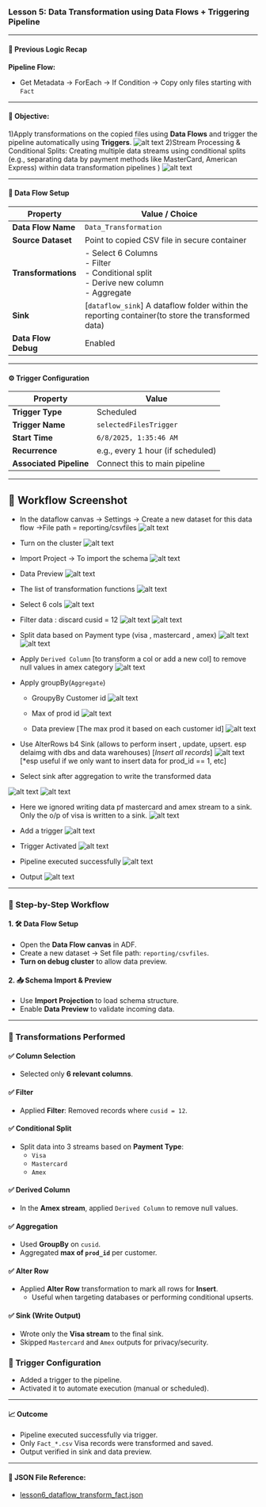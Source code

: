 ### Lesson 5: Data Transformation using Data Flows + Triggering Pipeline

---

#### 🔁 Previous Logic Recap
**Pipeline Flow:**
- Get Metadata → ForEach → If Condition → Copy only files starting with `Fact`

---

#### 🧠 Objective:
1)Apply transformations on the copied files using **Data Flows** and trigger the pipeline automatically using **Triggers**.
![alt text](image-58.png)
2)Stream Processing & Conditional Splits: Creating multiple data streams using conditional splits (e.g., separating data by payment methods like MasterCard, American Express) within data transformation pipelines )
![alt text](image-63.png)

---

#### 🔧 Data Flow Setup

| Property                 | Value / Choice                                 |
|--------------------------|------------------------------------------------|
| **Data Flow Name**       | `Data_Transformation`                      |
| **Source Dataset**       | Point to copied CSV file in secure container   |
| **Transformations**      | - Select 6 Columns<br> - Filter<br> - Conditional split <br> - Derive new column <br> - Aggregate| 
| **Sink**                 | [`dataflow_sink`] A dataflow folder within the reporting container(to store the transformed data) |
| **Data Flow Debug**      | Enabled                                        |

---

#### ⚙️ Trigger Configuration

| Property             | Value                              |
|----------------------|-------------------------------------|
| **Trigger Type**     | Scheduled                           |
| **Trigger Name**     | `selectedFilesTrigger`            |
| **Start Time**       | `6/8/2025, 1:35:46 AM`               |
| **Recurrence**       | e.g., every 1 hour (if scheduled)   |
| **Associated Pipeline** | Connect this to main pipeline     |

---

## 🔁 Workflow Screenshot

- In the dataflow canvas -> Settings -> Create a new dataset for this data flow ->File path = reporting/csvfiles
![alt text](image-44.png)

- Turn on the cluster
![alt text](image-45.png)

- Import Project -> To import the schema
![alt text](image-46.png)

- Data Preview
![alt text](image-47.png)

- The list of transformation functions
![alt text](image-48.png)

- Select 6 cols
![alt text](image-49.png)

- Filter data : discard cusid = 12
![alt text](image-50.png)
![alt text](image-51.png)

- Split data based on  Payment type (visa , mastercard , amex)
![alt text](image-52.png)
![alt text](image-53.png)

- Apply `Derived Column` [to transform a col or add a new col] to remove null values in amex category
![alt text](image-54.png)

- Apply groupBy(`Aggregate`)
 
    - GroupyBy Customer id
    ![alt text](image-55.png)

    - Max of prod id
    ![alt text](image-56.png)

    - Data preview [The max prod it based on each customer id]
    ![alt text](image-57.png)

 - Use AlterRows b4 Sink (allows to perform insert , update, upsert. esp delaimg with dbs and data warehouses)
 [*Insert all records*]
 ![alt text](image-61.png)
 [*esp useful if we only want to insert data for prod_id == 1, etc]

- Select sink after aggregation to write the transformed data

![alt text](image-59.png)
![alt text](image-60.png)

- Here we ignored writing data pf mastercard and amex stream to a sink. Only the o/p of visa is written to a sink.
![alt text](image-62.png)

- Add a trigger
![alt text](image-65.png)

- Trigger Activated
![alt text](image-66.png)

- Pipeline executed successfully
![alt text](image-67.png)

- Output
![alt text](image-68.png)
---  

### 📌 Step-by-Step Workflow

#### 1. 🛠️ Data Flow Setup
- Open the **Data Flow canvas** in ADF.
- Create a new dataset → Set file path: `reporting/csvfiles`.
- **Turn on debug cluster** to allow data preview.

#### 2. 📥 Schema Import & Preview
- Use **Import Projection** to load schema structure.
- Enable **Data Preview** to validate incoming data.

---

### 🔄 Transformations Performed

#### ✅ Column Selection
- Selected only **6 relevant columns**.

#### ✅ Filter
- Applied **Filter**: Removed records where `cusid = 12`.

#### ✅ Conditional Split
- Split data into 3 streams based on **Payment Type**:
  - `Visa`
  - `Mastercard`
  - `Amex`

#### ✅ Derived Column
- In the **Amex stream**, applied `Derived Column` to remove null values.

#### ✅ Aggregation
- Used **GroupBy** on `cusid`.
- Aggregated **max of `prod_id`** per customer.

#### ✅ Alter Row
- Applied **Alter Row** transformation to mark all rows for **Insert**.
  - Useful when targeting databases or performing conditional upserts.

#### ✅ Sink (Write Output)
- Wrote only the **Visa stream** to the final sink.
- Skipped `Mastercard` and `Amex` outputs for privacy/security.

### 🔔 Trigger Configuration

- Added a trigger to the pipeline.
- Activated it to automate execution (manual or scheduled).

---


#### 📈 Outcome
- Pipeline executed successfully via trigger.
- Only `Fact_*.csv` Visa records were transformed and saved.
- Output verified in sink and data preview.

---

#### 📂 JSON File Reference:
- [lesson6_dataflow_transform_fact.json](./lesson6_dataflow_transform_fact.json)

